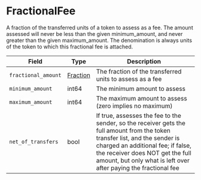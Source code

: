# FractionalFee

A fraction of the transferred units of a token to assess as a fee. The amount assessed will never be less than the given minimum\_amount, and never greater than the given maximum\_amount. The denomination is always units of the token to which this fractional fee is attached.

| Field               | Type                                      | Description                                                                                                                                                                                                                                                              |
| ------------------- | ----------------------------------------- | ------------------------------------------------------------------------------------------------------------------------------------------------------------------------------------------------------------------------------------------------------------------------ |
| `fractional_amount` | [Fraction](../../basic-types/fraction.md) | The fraction of the transferred units to assess as a fee                                                                                                                                                                                                                 |
| `minimum_amount`    | int64                                     | The minimum amount to assess                                                                                                                                                                                                                                             |
| `maximum_amount`    | int64                                     | The maximum amount to assess (zero implies no maximum)                                                                                                                                                                                                |
| `net_of_transfers`  | bool                                      | If true, assesses the fee to the sender, so the receiver gets the full amount from the token transfer list, and the sender is charged an additional fee; if false, the receiver does NOT get the full amount, but only what is left over after paying the fractional fee |
